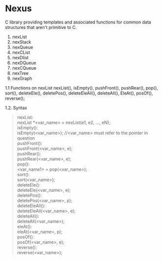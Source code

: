 # Nexus
C library providing templates and associated functions for common data structures that aren't primitive to C.

1. nexList
2. nexStack
3. nexQueue
4. nexCList
5. nexDlist
6. nexDQueue
7. nexCQueue
8. nexTree
9. nexGraph

1.1 Functions on nexList
nexList(), isEmpty(), pushFront(), pushRear(), pop(), sort(), deleteEle(), deletePos(), deleteEleAll(), deleteAll(), EleAt(), posOf(), reverse();

1.2. Syntax
> nexList:  
	nexList *<var_name> = nexList(e1, e2, ..., eN);  
> isEmpty():  
	isEmpty(<var_name>); //<var_name> must refer to the pointer in question  
> pushFront():  
	pushFront(<var_name>, e);  
> pushRear():  
	pushRear(<var_name>, e);  
> pop():  
	<datatype> <var_name1> = pop(<var_name>);  
> sort():  
	sort(<var_name>);  
> deleteEle():  
	deleteEle(<var_name>, e);  
> deletePos():  
	deletePos(<var_name>, p);  
> deleteEleAll():  
	deleteEleAll(<var_name>, e);  
> deleteAll():  
	deleteAll(<var_name>);  
> eleAt():  
	eleAt(<var_name>, p);  
> posOf():  
	posOf(<var_name>, e);  
> reverse():  
	reverse(<var_name>);  
	 
